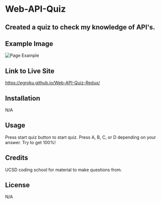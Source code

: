 # Web-API-Quiz


## Created a quiz to check my knowledge of API's.

## Example Image

![Page Example](https://user-images.githubusercontent.com/125640560/234758350-6f4a5caf-7f50-4a31-a9aa-7b1f16c681a4.png)

## Link to Live Site

https://egroku.github.io/Web-API-Quiz-Redux/

## Installation

N/A

## Usage

Press start quiz button to start quiz. Press A, B, C, or D depending on your answer. Try to get 100%!

## Credits

UCSD coding school for material to make questions from.

## License 

N/A